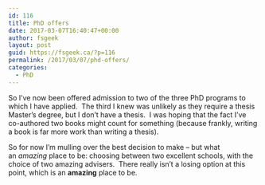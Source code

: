 ```yaml
---
id: 116
title: PhD offers
date: 2017-03-07T16:40:47+00:00
author: fsgeek
layout: post
guid: https://fsgeek.ca/?p=116
permalink: /2017/03/07/phd-offers/
categories:
  - PhD
---
```

So I&#8217;ve now been offered admission to two of the three PhD programs to which I have applied.  The third I knew was unlikely as they require a thesis Master&#8217;s degree, but I don&#8217;t have a thesis.  I was hoping that the fact I&#8217;ve co-authored two books might count for something (because frankly, writing a book is far more work than writing a thesis).

So for now I&#8217;m mulling over the best decision to make &#8211; but what an _amazing_ place to be: choosing between two excellent schools, with the choice of two amazing advisers.  There really isn&#8217;t a losing option at this point, which is an **amazing** place to be.

&nbsp;

&nbsp;